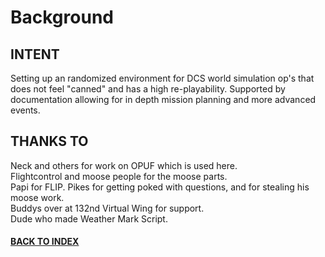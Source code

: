 # Background

## INTENT

Setting up an randomized environment for DCS world simulation op's that does not feel "canned" and has a high re-playability. Supported by documentation allowing for in depth mission planning and more advanced events.

## THANKS TO
  
  Neck and others for work on OPUF which is used here.  
  Flightcontrol and moose people for the moose parts.  
  Papi for FLIP.
  Pikes for getting poked with questions, and for stealing his moose work.  
  Buddys over at 132nd Virtual Wing for support.  
  Dude who made Weather Mark Script.  


#### [BACK TO INDEX](https://daviddcs.github.io/nsst/) 